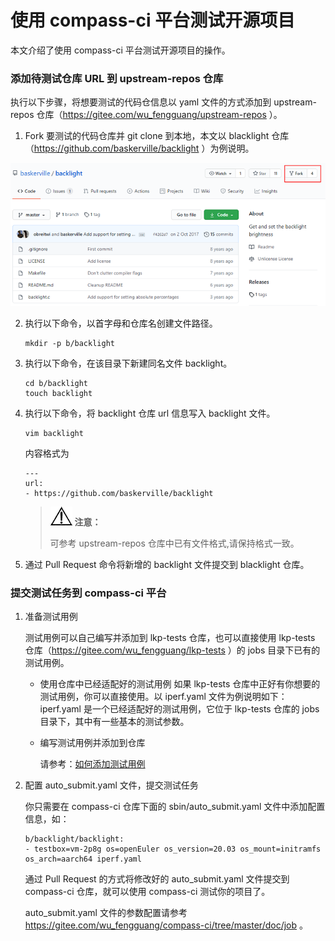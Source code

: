 # 使用 compass-ci 平台测试开源项目

本文介绍了使用 compass-ci 平台测试开源项目的操作。

### 添加待测试仓库 URL 到 upstream-repos 仓库

执行以下步骤，将想要测试的代码仓信息以 yaml 文件的方式添加到 upstream-repos 仓库（https://gitee.com/wu_fengguang/upstream-repos ）。

1. Fork 要测试的代码仓库并 git clone 到本地，本文以 blacklight 仓库（https://github.com/baskerville/backlight ）为例说明。

![](./../pictures/fork_blacklight.png)

2. 执行以下命令，以首字母和仓库名创建文件路径。

    ```
    mkdir -p b/backlight
    ```

3. 执行以下命令，在该目录下新建同名文件 backlight。
    ```
    cd b/backlight
    touch backlight
    ```

4. 执行以下命令，将 backlight 仓库 url 信息写入 backlight 文件。

    ```
    vim backlight
    ```
    内容格式为

    ```
    ---
    url:
    - https://github.com/baskerville/backlight
    ```

    >![](./../public_sys-resources/icon-notice.gif) **注意：**
	>
    >可参考 upstream-repos 仓库中已有文件格式,请保持格式一致。

5. 通过 Pull Request 命令将新增的 backlight 文件提交到 blacklight 仓库。


### 提交测试任务到 compass-ci 平台

1. 准备测试用例

    测试用例可以自己编写并添加到 lkp-tests 仓库，也可以直接使用 lkp-tests 仓库（https://gitee.com/wu_fengguang/lkp-tests ）的 jobs 目录下已有的测试用例。

    * 使用仓库中已经适配好的测试用例
	如果 lkp-tests 仓库中正好有你想要的测试用例，你可以直接使用。以 iperf.yaml 文件为例说明如下：
	iperf.yaml 是一个已经适配好的测试用例，它位于 lkp-tests 仓库的 jobs 目录下，其中有一些基本的测试参数。

    * 编写测试用例并添加到仓库

        请参考：[如何添加测试用例](https://gitee.com/wu_fengguang/lkp-tests/blob/master/doc/add-testcase.md )

2. 配置 auto_submit.yaml 文件，提交测试任务

    你只需要在 compass-ci 仓库下面的 sbin/auto_submit.yaml 文件中添加配置信息，如：
    ```
    b/backlight/backlight:
    - testbox=vm-2p8g os=openEuler os_version=20.03 os_mount=initramfs os_arch=aarch64 iperf.yaml
    ```
	通过 Pull Request 的方式将修改好的 auto_submit.yaml 文件提交到 compass-ci 仓库，就可以使用 compass-ci 测试你的项目了。

    auto_submit.yaml 文件的参数配置请参考 https://gitee.com/wu_fengguang/compass-ci/tree/master/doc/job 。
